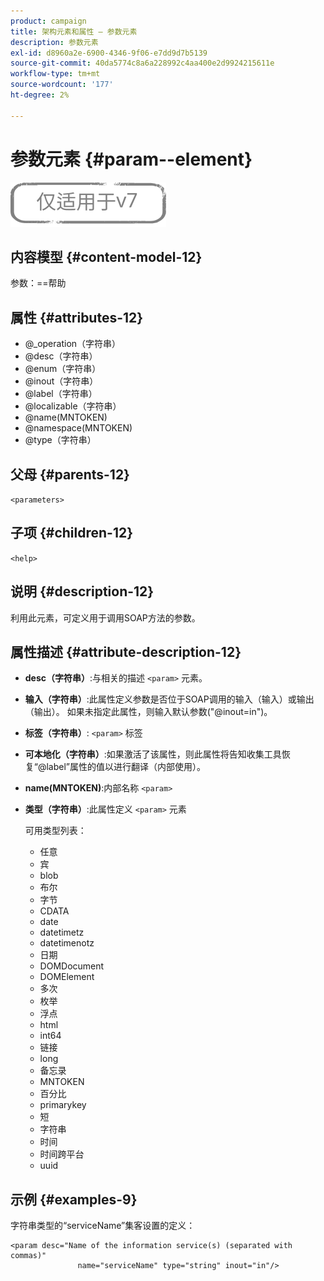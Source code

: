 ```yaml
---
product: campaign
title: 架构元素和属性 — 参数元素
description: 参数元素
exl-id: d8960a2e-6900-4346-9f06-e7dd9d7b5139
source-git-commit: 40da5774c8a6a228992c4aa400e2d9924215611e
workflow-type: tm+mt
source-wordcount: '177'
ht-degree: 2%

---
```


# 参数元素 {#param--element}

![](../../../assets/v7-only.svg)

## 内容模型 {#content-model-12}

参数：==帮助

## 属性 {#attributes-12}

* @_operation（字符串）
* @desc（字符串）
* @enum（字符串）
* @inout（字符串）
* @label（字符串）
* @localizable（字符串）
* @name(MNTOKEN)
* @namespace(MNTOKEN)
* @type（字符串）

## 父母 {#parents-12}

`<parameters>`

## 子项 {#children-12}

`<help>`

## 说明 {#description-12}

利用此元素，可定义用于调用SOAP方法的参数。

## 属性描述 {#attribute-description-12}

* **desc（字符串）**:与相关的描述 `<param>` 元素。
* **输入（字符串）**:此属性定义参数是否位于SOAP调用的输入（输入）或输出（输出）。 如果未指定此属性，则输入默认参数(&quot;@inout=in&quot;)。
* **标签（字符串）**: `<param>` 标签
* **可本地化（字符串）**:如果激活了该属性，则此属性将告知收集工具恢复“@label”属性的值以进行翻译（内部使用）。
* **name(MNTOKEN)**:内部名称 `<param>`
* **类型（字符串）**:此属性定义 `<param>` 元素

   可用类型列表：

   * 任意
   * 宾
   * blob
   * 布尔
   * 字节
   * CDATA
   * date
   * datetimetz
   * datetimenotz
   * 日期
   * DOMDocument
   * DOMElement
   * 多次
   * 枚举
   * 浮点
   * html
   * int64
   * 链接
   * long
   * 备忘录
   * MNTOKEN
   * 百分比
   * primarykey
   * 短
   * 字符串
   * 时间
   * 时间跨平台
   * uuid

## 示例 {#examples-9}

字符串类型的“serviceName”集客设置的定义：

```
<param desc="Name of the information service(s) (separated with commas)"
               name="serviceName" type="string" inout="in"/>
```

